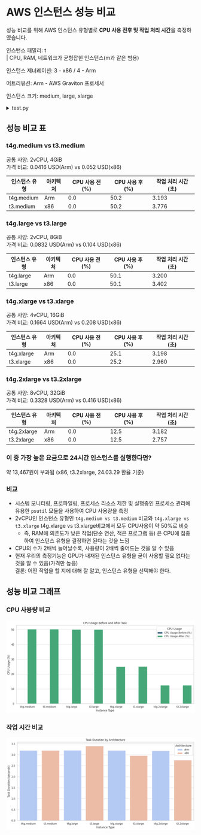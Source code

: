 # AWS 인스턴스 성능 비교

성능 비교를 위해 AWS 인스턴스 유형별로 **CPU 사용 전후 및 작업 처리 시간**을 측정하였습니다.

인스턴스 패밀리: t  
| CPU, RAM, 네트워크가 균형잡힌 인스턴스(m과 같은 범용)

인스턴스 제너레이션: 3 - x86 / 4 - Arm 


어트리뷰션: Arm - AWS Graviton 프로세서  


인스턴스 크기: medium, large, xlarge

<details>
<summary> test.py </summary>

```python

import time
import psutil
import csv
import os

# 작업 정의
def cpu_intensive_task():
    [x**2 for x in range(10000000)]

# 성능 측정 및 CSV 파일 저장
def measure_and_save_performance(csv_file):
    cpu_usage_before = psutil.cpu_percent()
    start_time = time.time()
    cpu_intensive_task()
    cpu_usage_after = psutil.cpu_percent()
    end_time = time.time()

    # 데이터 준비
    data = {
        'CPU Usage Before (%)': cpu_usage_before,
        'CPU Usage After (%)': cpu_usage_after,
        'Task Duration (seconds)': end_time - start_time,
    }

    # CSV 파일이 존재하지 않으면, 헤더와 함께 새 파일 생성
    file_exists = os.path.isfile(csv_file)
    with open(csv_file, 'a', newline='') as csvfile:
        writer = csv.DictWriter(csvfile, fieldnames=data.keys())
        if not file_exists:
            writer.writeheader()
        writer.writerow(data)

# 파일명 지정 및 함수 호출
csv_file = 'aws_instance_performance.csv'
measure_and_save_performance(csv_file)

```
</details>


## 성능 비교 표

### t4g.medium vs t3.medium
공통 사양: 2vCPU, 4GiB  
가격 비교: 0.0416 USD(Arm) vs 0.052 USD(x86)

| 인스턴스 유형 | 아키텍처 | CPU 사용 전 (%) | CPU 사용 후 (%) | 작업 처리 시간 (초) |
|---------------|----------|------------------|------------------|----------------------|
| t4g.medium    | Arm      | 0.0              | 50.2             | 3.193                |
| t3.medium    | x86      | 0.0              | 50.2             | 3.776                |

### t4g.large vs t3.large
공통 사양: 2vCPU, 8GiB  
가격 비교: 0.0832 USD(Arm) vs 0.104 USD(x86)

| 인스턴스 유형 | 아키텍처 | CPU 사용 전 (%) | CPU 사용 후 (%) | 작업 처리 시간 (초) |
|---------------|----------|------------------|------------------|----------------------|
| t4g.large     | Arm      | 0.0              | 50.1             | 3.200                |
| t3.large     | x86      | 0.0              | 50.1             | 3.402                |

### t4g.xlarge vs t3.xlarge
공통 사양: 4vCPU, 16GiB  
가격 비교: 0.1664 USD(Arm) vs 0.208 USD(x86)  


| 인스턴스 유형 | 아키텍처 | CPU 사용 전 (%) | CPU 사용 후 (%) | 작업 처리 시간 (초) |
|---------------|----------|------------------|------------------|----------------------|
| t4g.xlarge    | Arm      | 0.0              | 25.1             | 3.198                |
| t3.xlarge     | x86      | 0.0              | 25.2             | 2.960     

### t4g.2xlarge vs t3.2xlarge
공통 사양: 8vCPU, 32GiB  
가격 비교: 0.3328 USD(Arm) vs 0.416 USD(x86)  

| 인스턴스 유형 | 아키텍처 | CPU 사용 전 (%) | CPU 사용 후 (%) | 작업 처리 시간 (초) |
|---------------|----------|------------------|------------------|----------------------|
| t4g.2xlarge    | Arm      | 0.0              | 12.5             | 3.182                |
| t3.2xlarge     | x86      | 0.0              | 12.5             | 2.757     


### 이 중 가장 높은 요금으로 24시간 인스턴스를 실행한다면?
약 13,467원이 부과됨 (x86, t3.2xlarge, 24.03.29 환율 기준)  

### 비교
- 시스템 모니터링, 프로파일링, 프로세스 리소스 제한 및 실행중인 프로세스 관리에 유용한 `psutil` 모듈을 사용하여 CPU 사용량을 측정
- 2vCPU인 인스턴스 유형인
`t4g.medium vs t3.medium` 비교와 `t4g.xlarge vs t3.xlarge` t4g.xlarge vs t3.xlarge비교에서 모두 CPU사용이 약 50%로 비슷
    - 즉, RAM에 의존도가 낮은 작업(단순 연산, 적은 프로그램 등) 은 CPU에 집중하여 인스턴스 유형을 결정하면 된다는 것을 느낌
- CPU의 수가 2배씩 늘어날수록, 사용량이 2배씩 줄어드는 것을 알 수 있음
- 현재 우리의 측정기능은 GPU가 내재된 인스턴스 유형을 굳이 사용할 필요 없다는 것을 알 수 있음(가격만 높음)  
결론: 어떤 작업을 할 지에 대해 잘 알고, 인스턴스 유형을 선택해야 한다.


## 성능 비교 그래프
### CPU 사용량 비교
![alt text](image.png)

### 작업 시간 비교
![alt text](image-1.png)